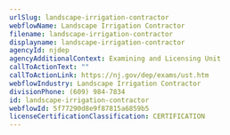 ```yaml
---
urlSlug: landscape-irrigation-contractor
webflowName: Landscape Irrigation Contractor
filename: landscape-irrigation-contractor
displayname: landscape-irrigation-contractor
agencyId: njdep
agencyAdditionalContext: Examining and Licensing Unit
callToActionText: ""
callToActionLink: https://nj.gov/dep/exams/ust.htm
webflowIndustry: Landscape Irrigation Contractor
divisionPhone: (609) 984-7834
id: landscape-irrigation-contractor
webflowId: 5f77290d8e9f87815a6859b5
licenseCertificationClassification: CERTIFICATION
---
```

